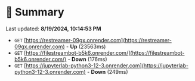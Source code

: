 # 📖 Summary
Last updated: **8/19/2024, 10:14:53 PM**

- `GET` [https://restreamer-09gx.onrender.com](https://restreamer-09gx.onrender.com) - **Up** (23563ms)
- `GET` [https://filestreambot-b5k6.onrender.com/](https://filestreambot-b5k6.onrender.com/) - **Down** (176ms)
- `GET` [https://jupyterlab-python3-12-3.onrender.com](https://jupyterlab-python3-12-3.onrender.com) - **Down** (249ms)
